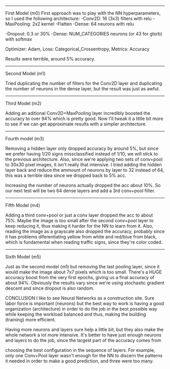   ------------------------------------------------------------------------
  
First Model (m0) 
First approach was to play with the NN hyperparameters,
  so I used the following architecture: 
-Conv2D: 16 (3x3) filters with
  relu 
-MaxPooling: 2x2 kernel 
-Flatten 
-Dense: 64 neurons with relu
  
-Dropout: 0.3 or 30% 
-Dense: NUM\_CATEGORIES neurons (or 43 for gtsrb)
  with softmax 

Optimizer: Adam, 
Loss: Categorical\_Crossentropy, 
Metrics:
  Accuracy 

Results were terrible, around 5% accuracy.
  

------------------------------------------------------------------------
  
Second Model (m1)

  
Tried duplicating the number of filters for the Conv2D layer and
  duplicating the number of neurons in the dense layer, but the result was
  just as awful.
 
 
------------------------------------------------------------------------


Third Model (m2)


Adding an aditional Conv2D+MaxPooling layer incredibly boosted the
 accuracy to over 94% which is pretty good. 
Now I'll tweak it a little 
bit more to see if we can get approximate results with a simpler 
architecture.


-----------------------------------------------------------------------------------------------

Fourth model (m3)


Removing a hidden layer only dropped accuracy by around 5%, but since we 
prefer having 1/20 signs missclassified instead of 1/10, 
we will stick
 to the previous architecture. Also, since we're applying two sets of
 conv+pool to 30x30 pixel images, it isn't really that intensive. 
I tried 
adding the hidden layer back and reduce the ammount of neurons by layer
to 32 instead of 64, this was a terrible idea since we dropped back to
 5% acc.



Increasing the number of neurons actually dropped the acc about 10%. So 
our next test will be two 64 dense layers and add a 3rd conv+pool
filter.


----------------------------------------------------------------------------------------------------

Fifth Model (m4)


Adding a third conv+pool or just a conv layer dropped the acc to about
75%. Maybe the image is too small after the second conv+pool layer to
keep reducing it,
thus making it harder for the NN to learn from it. 
Also, reading the image as a grayscale also dropped the accuracy, 
probably since it has problems 
diferentiating yellow from white and 
red/blue from black, which is fundamental when reading traffic signs, since they're color coded.


----------------------------------------------------------------------------------------------------

Sixth Model (m5)


Just as the second model (m1) but removing the last pooling layer, since
 it would make the image about 7x7 pixels which is too small. 
There's a 
HUGE accuracy boost from the very first epochs, giving us a final 
accuracy of about 94%. Obviously the results vary since 
we're using
 stochastic gradient descent and since dropout is also random.




CONCLUSION 
I like to see Neural Networks as a construction site. Sure 
labor force is important (neurons) but the best way to work is having 
a 
good organization (architecture) in order to do the job in the best 
possible way while keeping the workload balanced and thus, 
making the
 building (training) more efficient. 

Having more neurons and layers sure help a little bit, but they also make the 
whole network 
a lot more intensive. It's better to have just enough neurons 
and layers to do the job, since the largest part of the accuracy comes from

choosing the best configuration in the sequence of layers. For example, 
only one Conv+Pool layer wasn't enough for the NN to discern 
the 
patterns it needed in order to make a good prediction, and three were
 too many.
